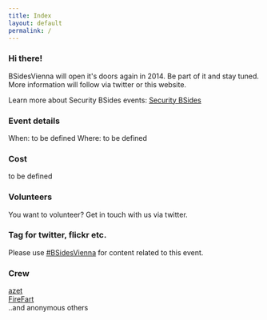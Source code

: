 ```yaml
---
title: Index
layout: default
permalink: /
---
```

### Hi there!
BSidesVienna will open it's doors again in 2014. Be part of it and stay tuned.
More information will follow via twitter or this website.

Learn more about Security BSides events: [Security BSides](http://www.securitybsides.com/)

### Event details
When: to be defined
Where: to be defined

### Cost
to be defined

### Volunteers
You want to volunteer? Get in touch with us via twitter.

### Tag for twitter, flickr etc.
Please use [#BSidesVienna](https://twitter.com/search?q=bsidesvienna) for content related to this event.

### Crew
[azet](https://twitter.com/a_z_e_t)    
[FireFart](https://twitter.com/_FireFart_)    
..and anonymous others
